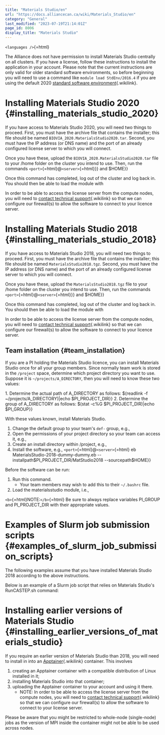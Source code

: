 ```yaml
---
title: "Materials Studio/en"
url: "https://docs.alliancecan.ca/wiki/Materials_Studio/en"
category: "General"
last_modified: "2023-07-19T21:14:01Z"
page_id: 8006
display_title: "Materials Studio"
---
```


`<languages />`{=html}

The Alliance does not have permission to install Materials Studio centrally on all clusters. If you have a license, follow these instructions to install the application in your account. Please note that the current instructions are only valid for older standard software environments, so before beginning you will need to use a command like `module load StdEnv/2016.4` if you are using the default 2020 [standard software environment](https://docs.alliancecan.ca/Standard_software_environments "standard software environment"){.wikilink}.

# Installing Materials Studio 2020 {#installing_materials_studio_2020}

If you have access to Materials Studio 2020, you will need two things to proceed. First, you must have the archive file that contains the installer; this file should be named `BIOVIA_2020.MaterialsStudio2020.tar`. Second, you must have the IP address (or DNS name) and the port of an already configured license server to which you will connect.

Once you have these, upload the `BIOVIA_2020.MaterialsStudio2020.tar` file to your /home folder on the cluster you intend to use. Then, run the commands `<port>`{=html}@`<server>`{=html}}} and \$HOME}}

Once this command has completed, log out of the cluster and log back in. You should then be able to load the module with

In order to be able to access the license server from the compute nodes, you will need to [contact technical support](https://docs.alliancecan.ca/Technical_support "contact technical support"){.wikilink} so that we can configure our firewall(s) to allow the software to connect to your licence server.

# Installing Materials Studio 2018 {#installing_materials_studio_2018}

If you have access to Materials Studio 2018, you will need two things to proceed. First, you must have the archive file that contains the installer; this file should be named `MaterialsStudio2018.tgz`. Second, you must have the IP address (or DNS name) and the port of an already configured license server to which you will connect.

Once you have these, upload the `MaterialsStudio2018.tgz` file to your /home folder on the cluster you intend to use. Then, run the commands `<port>`{=html}@`<server>`{=html}}} and \$HOME}}

Once this command has completed, log out of the cluster and log back in. You should then be able to load the module with

In order to be able to access the license server from the compute nodes, you will need to [contact technical support](https://docs.alliancecan.ca/Technical_support "contact technical support"){.wikilink} so that we can configure our firewall(s) to allow the software to connect to your licence server.

## Team installation {#team_installation}

If you are a PI holding the Materials Studio licence, you can install Materials Studio once for all your group members. Since normally team work is stored in the `/project` space, determine which project directory you want to use. Suppose it is `~/projects/A_DIRECTORY`, then you will need to know these two values:

1\. Determine the actual path of A_DIRECTORY as follows: \$(readlink -f \~/projects/A_DIRECTORY)\|echo \$PI_PROJECT_DIR}} 2. Determine the group of A_DIRECTORY as follows: \$(stat -c%G \$PI_PROJECT_DIR)\|echo \$PI_GROUP}}

With these values known, install Materials Studio.

1.  Change the default group to your team\'s `def-` group, e.g.,
2.  Open the permissions of your project directory so your team can access it, e.g.,
3.  Create an install directory within /project, e.g.,
4.  Install the software, e.g., `<port>`{=html}@`<server>`{=html} eb MaterialsStudio-2018-dummy-dummy.eb \--installpath\$PI_PROJECT_DIR/MatStudio2018 \--sourcepath\$HOME}}

Before the software can be run:

1.  Run this command.
    - Your team members may wish to add this to their `~/.bashrc` file.
2.  Load the materialsstudio module, i.e.,

`<b>`{=html}NOTE:`</b>`{=html} Be sure to always replace variables PI_GROUP and PI_PROJECT_DIR with their appropriate values.

# Examples of Slurm job submission scripts {#examples_of_slurm_job_submission_scripts}

The following examples assume that you have installed Materials Studio 2018 according to the above instructions.

Below is an example of a Slurm job script that relies on Materials Studio\'s RunCASTEP.sh command:

# Installing earlier versions of Materials Studio {#installing_earlier_versions_of_materials_studio}

If you require an earlier version of Materials Studio than 2018, you will need to install in into an [Apptainer](https://docs.alliancecan.ca/Apptainer "Apptainer"){.wikilink} container. This involves

1.  creating an Apptainer container with a compatible distribution of Linux installed in it;
2.  installing Materials Studio into that container;
3.  uploading the Apptainer container to your account and using it there.
    - NOTE: In order to be able to access the license server from the compute nodes, you will need to [contact technical support](https://docs.alliancecan.ca/Technical_support "contact technical support"){.wikilink} so that we can configure our firewall(s) to allow the software to connect to your license server.

Please be aware that you might be restricted to whole-node (single-node) jobs as the version of MPI inside the container might not be able to be used across nodes.
